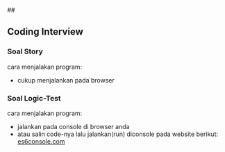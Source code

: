 ##<h2>Coding Interview</h2>

### Soal Story

cara menjalakan program:

- cukup menjalankan pada browser

### Soal Logic-Test

cara menjalakan program:

- jalankan pada console di browser anda
- atau salin code-nya lalu jalankan(run) diconsole pada website berikut: [es6console.com](https://es6console.com/)
